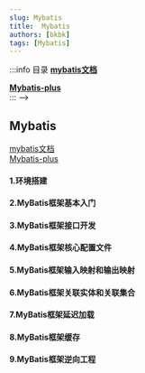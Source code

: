 ```yaml
---
slug: Mybatis
title:  Mybatis 
authors: [bkbk]
tags: [Mybatis]
---
```

 
:::info 目录
**[mybatis文档](https://mybatis.net.cn/index.html)** 
    
**[Mybatis-plus](https://www.baomidou.com/)**     
::: -->
<!--truncate-->

##  Mybatis
[mybatis文档](https://mybatis.net.cn/index.html)  
[Mybatis-plus](https://www.baomidou.com/) 
#### 1.环境搭建    
#### 2.MyBatis框架基本入门    
#### 3.MyBatis框架接口开发    
#### 4.MyBatis框架核心配置文件    
#### 5.MyBatis框架输入映射和输出映射     
#### 6.MyBatis框架关联实体和关联集合    
#### 7.MyBatis框架延迟加载    
#### 8.MyBatis框架缓存    
#### 9.MyBatis框架逆向工程  
 
 
